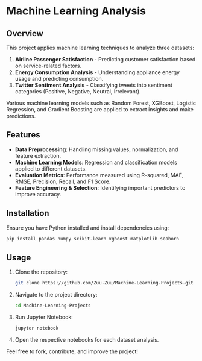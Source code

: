 # Machine Learning Analysis

## Overview
This project applies machine learning techniques to analyze three datasets:
1. **Airline Passenger Satisfaction** - Predicting customer satisfaction based on service-related factors.
2. **Energy Consumption Analysis** - Understanding appliance energy usage and predicting consumption.
3. **Twitter Sentiment Analysis** - Classifying tweets into sentiment categories (Positive, Negative, Neutral, Irrelevant).

Various machine learning models such as Random Forest, XGBoost, Logistic Regression, and Gradient Boosting are applied to extract insights and make predictions.

## Features
- **Data Preprocessing**: Handling missing values, normalization, and feature extraction.
- **Machine Learning Models**: Regression and classification models applied to different datasets.
- **Evaluation Metrics**: Performance measured using R-squared, MAE, RMSE, Precision, Recall, and F1 Score.
- **Feature Engineering & Selection**: Identifying important predictors to improve accuracy.

## Installation
Ensure you have Python installed and install dependencies using:
```bash
pip install pandas numpy scikit-learn xgboost matplotlib seaborn
```

## Usage
1. Clone the repository:
   ```bash
   git clone https://github.com/Zuu-Zuu/Machine-Learning-Projects.git
   ```
2. Navigate to the project directory:
   ```bash
   cd Machine-Learning-Projects
   ```
3. Run Jupyter Notebook:
   ```bash
   jupyter notebook
   ```
4. Open the respective notebooks for each dataset analysis.

Feel free to fork, contribute, and improve the project!

